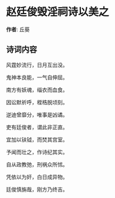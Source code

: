 # 赵廷俊毁淫祠诗以美之

**作者**: 丘葵

## 诗词内容

风霆妙流行，日月互出没。

鬼神本良能，一气自伸屈。

南方有妖魂，缁衣而血食。

因讼默祈呼，桎梏脱顷刻。

逆迪曾靡分，唯事是凶谲。

吏有廷俊者，谓此非正直。

宜加以𫓧钺，而焚其宫室。

予闻而壮之，作诗纪其实。

自从政教弛，刑祸众所怵。

凭依以为奸，白日成异物。

廷俊慎旃哉，刚方乃终吉。

